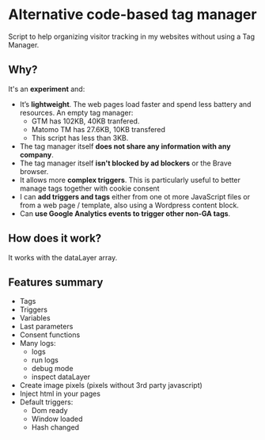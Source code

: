 # Alternative code-based tag manager

Script to help organizing visitor tracking in my websites without using a Tag Manager.

## Why?

It's an **experiment** and:

- It’s **lightweight**. The web pages load faster and spend less battery and resources. An empty tag manager:
  - GTM has 102KB, 40KB tranfered.
  - Matomo TM has 27.6KB, 10KB transfered
  - This script has less than 3KB. 
- The tag manager itself **does not share any information with any company**.
- The tag manager itself **isn't blocked by ad blockers** or the Brave browser.
- It allows more **complex triggers**. This is particularly useful to better manage tags together with cookie consent
- I can **add triggers and tags** either from one ot more JavaScript files or from a web page / template, also using a Wordpress content block.
- Can **use Google Analytics events to trigger other non-GA tags**.

## How does it work?

It works with the dataLayer array.

## Features summary

- Tags
- Triggers
- Variables
- Last parameters
- Consent functions
- Many logs:
  - logs
  - run logs
  - debug mode
  - inspect dataLayer
- Create image pixels (pixels without 3rd party javascript)
- Inject html in your pages
- Default triggers:
  - Dom ready
  - Window loaded
  - Hash changed

